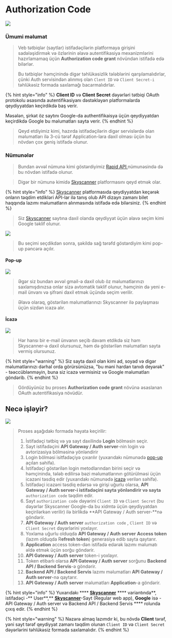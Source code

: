 # Authorization Code

![](../../../.gitbook/assets/Auth\_code.png)

### Ümumi məlumat

> Veb tətbiqlər (saytlar) istifadəçilərin platformaya girişini sadələşidirmək və özlərinin əlavə autentifikasiya mexanizmlərini hazırlamamaq üçün **Authorization code grant** növündən istifadə edə bilərlər.&#x20;
>
> Bu tətbiqlər həmçinində digər təhlükəsizlik tələblərini qarşılamalıdırlar, çünki Auth servisindən alınmış olan  `Clent ID` və `Client Secret-i` təhlükəsiz formada saxlamağı bacarmalıdırlar.

{% hint style="info" %}
**Client ID** və **Client Secret** dəyərləri tətbiqi OAuth protokolu əsasında autentifikasiyanı dəstəkləyən platformalarda qeydiyyatdan keçirdikdə baş verir.

Məsələn, şirkət öz saytını Google-da authentifikaisya üçün qeydiyyatdan keçirdikdə Google bu məlumatları sayta verir.
{% endhint %}

> Qeyd etdiyimiz kimi, hazırda istifadəçilərin digər servislərdə olan məlumatları ilə 3-cü tərəf Application-lara daxil olması üçün bu növdən çox geniş istifadə olunur.

### Nümunələr

> Bundan əvvəl nümunə kimi göstərdiyimiz [Rapid API ](../overview.md#authorization-code-grant-type)nümunəsində də bu növdən istifadə olunur.

> Digər bir nümunə kimidə [Skyscanner](https://www.skyscanner.net/) platformasını qeyd etmək olar.&#x20;

{% hint style="info" %}
[Skyscanner](https://www.skyscanner.net/) platformasıda qeydiyyatdan keçərək onların təqdim etdikləri API-lar ilə tanış olub API dizayn zamanı bilet haqqında lazımı məlumatların alınmasında istifadə edə bilərsiniz.
{% endhint %}

> Siz [Skyscanner](https://www.skyscanner.net/) saytına daxil olanda qeydiyyat üçün əlavə seçim kimi Google təklif olunur.

![](../../../.gitbook/assets/Scyskanner\_1.PNG)

> Bu seçimi seçdikdən sonra, şəkildə sağ tərəfd göstərdiyim kimi pop-up pəncərə açılır.&#x20;

#### Pop-up

![](../../../.gitbook/assets/Skyscanner-enter.PNG)

> Əgər siz bundan əvvəl gmail-ə daxil olub öz məlumatlarınızı saxlamışdınızsa onlar sizə avtomatik təklif olunur, həmçinin də yeni e-mail ünvanı və şifrəni daxil etmək üçündə seçim verilir.

> Əlavə olaraq, göstərilən məlumatlarınızı Skyscanner ilə paylaşması üçün sizdən icazə alır.

#### İcazə

![](../../../.gitbook/assets/sky\_per.PNG)

> Hər hansı bir e-mail ünvanın seçib davam etdikdə siz həm Skyscanner-ə daxil olursunuz, həm də göstərilən məlumatları sayta vermiş olursunuz.

{% hint style="warning" %}
Siz sayta daxil olan kimi ad, soyad və digər məlumatlarınızı dərhal orda görürsünüzsə, "bu məni hardan tanıdı deyərək" - təəccüblənməyin, buna siz icazə vermisiniz və Google məlumatları göndərib.&#x20;
{% endhint %}

> Gördüyünüz bu proses **Authorization code grant** növünə əsaslanan OAuth autentifikasiya növüdür.

## Necə işləyir?

![](../../../.gitbook/assets/auth\_code-2.png)

> Proses aşağıdakı formada həyata keçirilir:
>
> 1. İstifadəçi tətbiq və ya sayt daxilində **Login** bölməsin seçir.
> 2. Sayt istifadəçini **API Gateway / Auth server**-nin login və avtorizasiya bölməsinə yönləndirir&#x20;
> 3. Login bölməsi isitfadəçiyə çıxarılır (yuxarıdakı nümunədə [pop-up](./#pop-up) açılan səhifə).
> 4. İstifadəçi göstərilən login metodlarından birini seçir və həmçinində, tələb edilirsə bəzi məlumatlarının götürülməsi üçün icazəni təsdiq edir (yuxarıdakı nümunədə [icazə](./#icaz) verilən səhifə).
> 5. İstifadəçi icazəni təsdiq edərsə və girişi uğurlu olarsa, **API Gateway / Auth server-i istifadəçini sayta yönləndirir və sayta** `authorization code` təqdim edir.
> 6. Sayt `authorization code` dəyərini `Client ID` və `Client Secret` (bu dəyərlər Skyscanner Google-da bu xidmtə üçün qeydiyyatdan keçirilərkən verilir) ilə birlikdə **API Gateway / Auth server-**nə göndərir.
> 7. **API Gateway / Auth server** `authorization code` , `Client ID` və `Client Secret` dəyərlərini yoxlayır.
> 8. Yoxlama uğurlu olduqda **API Gateway / Auth server** **Access token** (lazım olduqda R**efresh token**) generasiya edib sayta qaytarır.
> 9. **Application** access token-dən istifadə edərək lazımı məlumatı əldə etmək üçün sorğu göndərir.
> 10. **API Gateway / Auth server** token-i yoxlayır.&#x20;
> 11. Token etibarlı olarsa **API Gateway / Auth server** sorğunu **Backend API / Backend Servis**-ə göndərir.
> 12. **Backend API / Backend Servis** lazımı məlumatları **API Gateway / Auth server**-nə qaytarır.
> 13. **API Gateway / Auth server** məlumatları **Application**-a göndərir.

{% hint style="info" %}
Yuxarıdakı **** [**Skyscanner**](https://www.skyscanner.net/) **** variantında**, istifadəçi -** User**,** [**Skyscanner**](https://www.skyscanner.net/)-Sayt (Regular web app), **Google** isə - API Gateway / Auth server və Backend API / Backend Servis **** rolunda çıxış edir.
{% endhint %}

{% hint style="warning" %}
Nəzərə almaq lazımdır ki, bu növdə **Client** tərəf, yəni sayt tərəf qeydiyyat zamanı təqdim olunan `Client ID` və `Client Secret` dəyərlərini təhlükəsiz formada saxlamalıdır.
{% endhint %}
